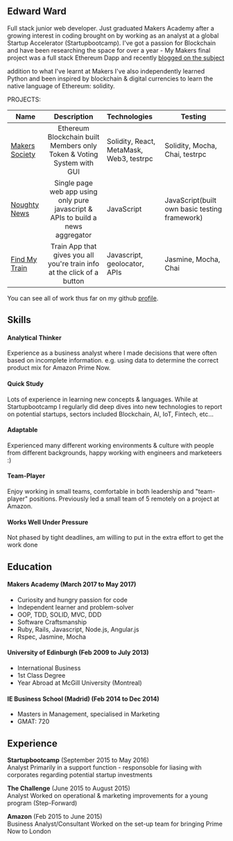 ## Edward Ward

Full stack junior web developer. Just graduated Makers Academy after a growing interest in coding brought on by working as an analyst at a global Startup Accelerator (Startupbootcamp). I've got a passion for Blockchain and have been researching the space for over a year - My Makers final project was a full stack Ethereum Dapp and recently [blogged on the subject](https://medium.com/@Edward.Ward_53210/apps-vs-dapps-71252543e734) 

addition to what I've learnt at Makers I've also independently learned Python and been inspired by blockchain & digital currencies to learn the native language of Ethereum: solidity.


PROJECTS:

| Name                       | Description                                                                   | Technologies                     |  Testing                           |
| -------------------------- |:-----------------------------------------------------------------------------:|:-------------------|-------------------|
| [Makers Society](https://github.com/UltimateCoder00/Makers-Society)      | Ethereum Blockchain built Members only Token & Voting System with GUI               | Solidity, React, MetaMask, Web3, testrpc             |  Solidity, Mocha, Chai, testrpc       |
| [Noughty News](https://github.com/whatsrupp/noughty-news)       | Single page web app using only pure javascript & APIs to build a news aggregator                                          | JavaScript           | JavaScript(built own basic testing framework)                    |
| [Find My Train](https://github.com/edwardwardward/train-spotter)            | Train App that gives you all you're train info at the click of a button  | Javascript, geolocator, APIs         | Jasmine, Mocha, Chai       |   

You can see all of work thus far on my github <a href="https://github.com/edwardwardward">profile</a>.

## Skills

#### Analytical Thinker
Experience as a business analyst where I made decisions that were often based on incomplete information. e.g. using data to determine the correct product mix for Amazon Prime Now.   
#### Quick Study
Lots of experience in learning new concepts & languages. While at Startupbootcamp I regularly did deep dives into new technologies to report on potential startups, sectors included Blockchain, AI, IoT, Fintech, etc...  
#### Adaptable
Experienced many different working environments & culture with people from different backgrounds, happy working with engineers and marketeers :)
#### Team-Player
Enjoy working in small teams, comfortable in both leadership and "team-player" positions. Previously led a small team of 5 remotely on a project at Amazon.
#### Works Well Under Pressure
Not phased by tight deadlines, am willing to put in the extra effort to get the work done

## Education

#### Makers Academy (March 2017 to May 2017)

- Curiosity and hungry passion for code
- Independent learner and problem-solver
- OOP, TDD, SOLID, MVC, DDD
- Software Craftsmanship
- Ruby, Rails, Javascript, Node.js, Angular.js
- Rspec, Jasmine, Mocha

#### University of Edinburgh (Feb 2009 to July 2013)

- International Business
- 1st Class Degree
- Year Abroad at McGill University (Montreal)

#### IE Business School (Madrid) (Feb 2014 to Dec 2014)

- Masters in Management, specialised in Marketing
- GMAT: 720


## Experience

**Startupbootcamp** (September 2015 to May 2016)    
Analyst
Primarily in a support function - responsoble for liasing with corporates regarding potential startup investments

**The Challenge** (June 2015 to August 2015)   
Analyst
Worked on operational & marketing improvements for a young program (Step-Forward) 

**Amazon** (Feb 2015 to June 2015)   
Business Analyst/Consultant 
Worked on the set-up team for bringing Prime Now to London

